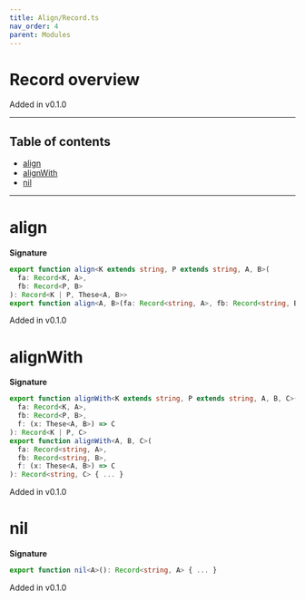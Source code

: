```yaml
---
title: Align/Record.ts
nav_order: 4
parent: Modules
---
```


# Record overview

Added in v0.1.0

---

<h2 class="text-delta">Table of contents</h2>

- [align](#align)
- [alignWith](#alignwith)
- [nil](#nil)

---

# align

**Signature**

```ts
export function align<K extends string, P extends string, A, B>(
  fa: Record<K, A>,
  fb: Record<P, B>
): Record<K | P, These<A, B>>
export function align<A, B>(fa: Record<string, A>, fb: Record<string, B>): Record<string, These<A, B>> { ... }
```

Added in v0.1.0

# alignWith

**Signature**

```ts
export function alignWith<K extends string, P extends string, A, B, C>(
  fa: Record<K, A>,
  fb: Record<P, B>,
  f: (x: These<A, B>) => C
): Record<K | P, C>
export function alignWith<A, B, C>(
  fa: Record<string, A>,
  fb: Record<string, B>,
  f: (x: These<A, B>) => C
): Record<string, C> { ... }
```

Added in v0.1.0

# nil

**Signature**

```ts
export function nil<A>(): Record<string, A> { ... }
```

Added in v0.1.0
